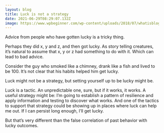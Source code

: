 ```yaml
---
layout: blog
title: Luck is not a strategy
date: 2021-06-29T08:29:07.132Z
image: https://www.wpbeginner.com/wp-content/uploads/2018/07/whatisblog.png
---
```

Advice from people who have gotten lucky is a tricky thing.

Perhaps they did x, y and z, and then got lucky. As story telling creatures, it’s natural to assume that x, y or z had something to do with it. Which can lead to bad advice.

Consider the guy who smoked like a chimney, drank like a fish and lived to be 100. It’s not clear that his habits helped him get lucky.

Luck might not be a strategy, but setting yourself up to be lucky might be.

Luck is a tactic. An unpredictable one, sure, but if it works, it works. A useful strategy might be: I’m going to establish a pattern of resilience and apply information and testing to discover what works. And one of the tactics to support that strategy could be showing up in places where luck can help me out. If I can persist long enough, I’ll get lucky.

But that’s very different than the false correlation of past behavior with lucky outcomes.